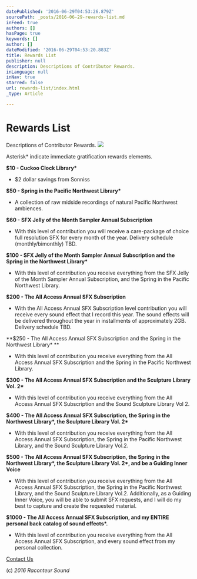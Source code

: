```yaml
---
datePublished: '2016-06-29T04:53:26.879Z'
sourcePath: _posts/2016-06-29-rewards-list.md
inFeed: true
authors: []
hasPage: true
keywords: []
author: []
dateModified: '2016-06-29T04:53:20.883Z'
title: Rewards List
publisher: null
description: Descriptions of Contributor Rewards.
inLanguage: null
inNav: true
starred: false
url: rewards-list/index.html
_type: Article

---
```

# Rewards List

Descriptions of Contributor Rewards.
![](https://s3-us-west-2.amazonaws.com/the-grid-img/p/98733f27fd39cda837a22e72117cf04d5e91d725.jpg)

Asterisk\* indicate immediate gratification rewards elements.

**$10 - Cuckoo Clock Library\***

* $2 dollar savings from Sonniss

**$50 - Spring in the Pacific Northwest Library\***

* A collection of raw midside recordings of natural Pacific Northwest ambiences.

**$60 - SFX Jelly of the Month Sampler Annual Subscription**

* With this level of contribution you will receive a care-package of choice full resolution SFX for every month of the year. Delivery schedule (monthly/bimonthly) TBD.

**$100 - SFX Jelly of the Month Sampler Annual Subscription and the Spring in the Northwest Library\***

* With this level of contribution you receive everything from the SFX Jelly of the Month Sampler Annual Subscription, and the Spring in the Pacific Northwest Library.

**$200 - The All Access Annual SFX Subscription**

* With the All Access Annual SFX Subscription level contribution you will receive every sound effect that I record this year. The sound effects will be delivered throughout the year in installments of approximately 2GB. Delivery schedule TBD.

**$250 - The All Access Annual SFX Subscription and the Spring in the Northwest Library\* **

* With this level of contribution you receive everything from the All Access Annual SFX Subscription and the Spring in the Pacific Northwest Library.

**$300 - The All Access Annual SFX Subscription and the Sculpture Library Vol. 2\***

* With this level of contribution you receive everything from the All Access Annual SFX Subscription and the Sound Sculpture Library Vol 2\.

**$400 - The All Access Annual SFX Subscription, the Spring in the Northwest Library\*, the Sculpture Library Vol. 2\***

* With this level of contribution you receive everything from the All Access Annual SFX Subscription, the Spring in the Pacific Northwest Library, and the Sound Sculpture Library Vol.2\.

**$500 - The All Access Annual SFX Subscription, the Spring in the Northwest Library\*, the Sculpture Library Vol. 2\*, and be a Guiding Inner Voice**

* With this level of contribution you receive everything from the All Access Annual SFX Subscription, the Spring in the Pacific Northwest Library, and the Sound Sculpture Library Vol.2\. Additionally, as a Guiding Inner Voice, you will be able to submit SFX requests, and I will do my best to capture and create the requested material.

**$1000 - The All Access Annual SFX Subscription, and my ENTIRE personal back catalog of sound effects\*.**

* With this level of contribution you receive everything from the All Access Annual SFX Subscription, and every sound effect from my personal collection.

[Contact Us][0]

(c) _2016 Raconteur Sound_

[0]: http://raconteursound.com/contact